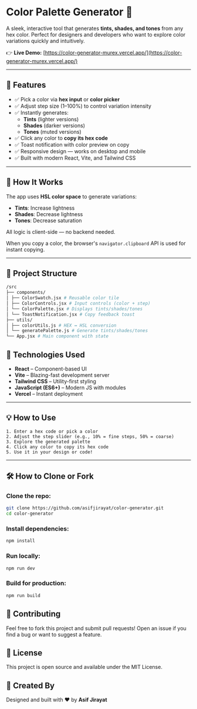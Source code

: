 # Color Palette Generator 🎨

A sleek, interactive tool that generates **tints, shades, and tones** from any hex color. Perfect for designers and developers who want to explore color variations quickly and intuitively.

👉 **Live Demo:** [https://color-generator-murex.vercel.app/](https://color-generator-murex.vercel.app/)

---

## 🌟 Features

- ✅ Pick a color via **hex input** or **color picker**
- ✅ Adjust step size (1–100%) to control variation intensity
- ✅ Instantly generates:
  - **Tints** (lighter versions)
  - **Shades** (darker versions)
  - **Tones** (muted versions)
- ✅ Click any color to **copy its hex code**
- ✅ Toast notification with color preview on copy
- ✅ Responsive design — works on desktop and mobile
- ✅ Built with modern React, Vite, and Tailwind CSS

---

## 🔧 How It Works

The app uses **HSL color space** to generate variations:

- **Tints**: Increase lightness
- **Shades**: Decrease lightness
- **Tones**: Decrease saturation

All logic is client-side — no backend needed.

When you copy a color, the browser's `navigator.clipboard` API is used for instant copying.

---

## 📁 Project Structure

```bash
/src
├── components/
│ ├── ColorSwatch.jsx # Reusable color tile
│ ├── ColorControls.jsx # Input controls (color + step)
│ └── ColorPalette.jsx # Displays tints/shades/tones
│ └── ToastNotification.jsx # Copy feedback toast
├── utils/
│ ├── colorUtils.js # HEX ↔ HSL conversion
│ └── generatePalette.js # Generate tints/shades/tones
└── App.jsx # Main component with state
```

## 🚀 Technologies Used

- **React** – Component-based UI
- **Vite** – Blazing-fast development server
- **Tailwind CSS** – Utility-first styling
- **JavaScript (ES6+)** – Modern JS with modules
- **Vercel** – Instant deployment

---

## 💡 How to Use

    1. Enter a hex code or pick a color
    2. Adjust the step slider (e.g., 10% = fine steps, 50% = coarse)
    3. Explore the generated palette
    4. Click any color to copy its hex code
    5. Use it in your design or code!

---

## 🛠 How to Clone or Fork

### Clone the repo:

```bash
git clone https://github.com/asifjirayat/color-generator.git
cd color-generator
```

### Install dependencies:

```bash
npm install
```

### Run locally:

```bash
npm run dev
```

### Build for production:

```bash
npm run build
```

## 🤝 Contributing

Feel free to fork this project and submit pull requests!
Open an issue if you find a bug or want to suggest a feature.

## 📄 License

This project is open source and available under the MIT License.

## 🙌 Created By

Designed and built with ❤️ by **Asif Jirayat**
